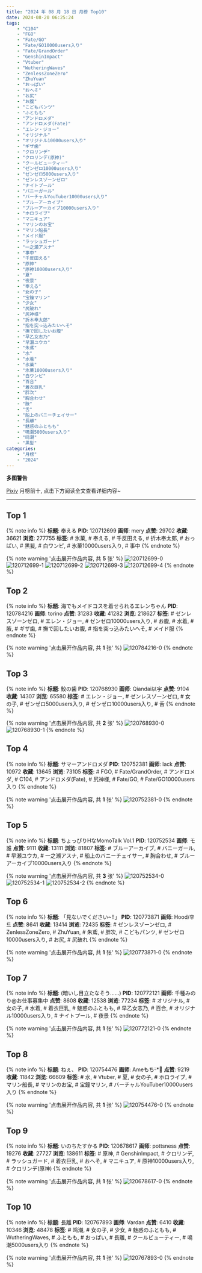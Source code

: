 ```yaml
---
title: "2024 年 08 月 18 日 月榜 Top10"
date: 2024-08-20 06:25:24
tags:
    - "C104"
    - "FGO"
    - "Fate/GO"
    - "Fate/GO10000users入り"
    - "Fate/GrandOrder"
    - "GenshinImpact"
    - "Vtuber"
    - "WutheringWaves"
    - "ZenlessZoneZero"
    - "ZhuYuan"
    - "おっぱい"
    - "おへそ"
    - "お尻"
    - "お腹"
    - "こどもパンツ"
    - "ふともも"
    - "アンドロメダ"
    - "アンドロメダ(Fate)"
    - "エレン・ジョー"
    - "オリジナル"
    - "オリジナル10000users入り"
    - "ギザ歯"
    - "クロリンデ"
    - "クロリンデ(原神)"
    - "クールビューティー"
    - "ゼンゼロ10000users入り"
    - "ゼンゼロ5000users入り"
    - "ゼンレスゾーンゼロ"
    - "ナイトプール"
    - "バニーガール"
    - "バーチャルYouTuber10000users入り"
    - "ブルーアーカイブ"
    - "ブルーアーカイブ10000users入り"
    - "ホロライブ"
    - "マニキュア"
    - "マリンのお宝"
    - "マリン船長"
    - "メイド服"
    - "ラッシュガード"
    - "一之瀬アスナ"
    - "事中"
    - "千反田える"
    - "原神"
    - "原神10000users入り"
    - "夏"
    - "夜景"
    - "奉える"
    - "女の子"
    - "宝鐘マリン"
    - "少女"
    - "尻破れ"
    - "尻神様"
    - "折木奉太郎"
    - "指を突っ込みたいへそ"
    - "撫で回したいお腹"
    - "早乙女志乃"
    - "早瀬ユウカ"
    - "朱鳶"
    - "水"
    - "水着"
    - "氷菓"
    - "氷菓10000users入り"
    - "白ワンピ"
    - "百合"
    - "着衣巨乳"
    - "胖次"
    - "胸合わせ"
    - "腋"
    - "舌"
    - "船上のバニーチェイサー"
    - "長離"
    - "魅惑のふともも"
    - "鳴潮5000users入り"
    - "鸣潮"
    - "黒髪"
categories:
    - "月榜"
    - "2024"
---
```


<i class="fa fa-triangle-exclamation"></i>**多图警告**<i class="fa fa-triangle-exclamation"></i>

[Pixiv](https://www.pixiv.net/) 月榜前十, 点击下方阅读全文查看详细内容~

<!-- more -->

---

## Top 1

{% note info %}
**标题**: 奉える
**PID**: 120712699 **画师**: mery
**点赞**: 29702 **收藏**: 36621 **浏览**: 277755
**标签**: # 氷菓, # 奉える, # 千反田える, # 折木奉太郎, # おっぱい, # 黒髪, # 白ワンピ, # 氷菓10000users入り, # 事中
{% endnote %}

{% note warning '点击展开作品内容, 共 **5** 张' %}
![120712699-0](https://i.pixiv.re/img-original/img/2024/07/21/01/53/54/120712699_p0.png)
![120712699-1](https://i.pixiv.re/img-original/img/2024/07/21/01/53/54/120712699_p1.png)
![120712699-2](https://i.pixiv.re/img-original/img/2024/07/21/01/53/54/120712699_p2.png)
![120712699-3](https://i.pixiv.re/img-original/img/2024/07/21/01/53/54/120712699_p3.png)
![120712699-4](https://i.pixiv.re/img-original/img/2024/07/21/01/53/54/120712699_p4.png)
{% endnote %}

## Top 2

{% note info %}
**标题**: 海でもメイドコスを着せられるエレンちゃん
**PID**: 120784216 **画师**: torino
**点赞**: 31283 **收藏**: 41282 **浏览**: 218627
**标签**: # ゼンレスゾーンゼロ, # エレン・ジョー, # ゼンゼロ10000users入り, # お腹, # 水着, # 腋, # ギザ歯, # 撫で回したいお腹, # 指を突っ込みたいへそ, # メイド服
{% endnote %}

{% note warning '点击展开作品内容, 共 **1** 张' %}
![120784216-0](https://i.pixiv.re/img-original/img/2024/07/23/00/00/25/120784216_p0.jpg)
{% endnote %}

## Top 3

{% note info %}
**标题**: 鮫の歯
**PID**: 120768930 **画师**: Qiandai以宇
**点赞**: 9104 **收藏**: 14307 **浏览**: 65580
**标签**: # エレン・ジョー, # ゼンレスゾーンゼロ, # 女の子, # ゼンゼロ5000users入り, # ゼンゼロ10000users入り, # 舌
{% endnote %}

{% note warning '点击展开作品内容, 共 **2** 张' %}
![120768930-0](https://i.pixiv.re/img-original/img/2024/07/22/14/10/24/120768930_p0.png)
![120768930-1](https://i.pixiv.re/img-original/img/2024/07/22/14/10/24/120768930_p1.png)
{% endnote %}

## Top 4

{% note info %}
**标题**: サマーアンドロメダ
**PID**: 120752381 **画师**: lack
**点赞**: 10972 **收藏**: 13645 **浏览**: 73105
**标签**: # FGO, # Fate/GrandOrder, # アンドロメダ, # C104, # アンドロメダ(Fate), # 尻神様, # Fate/GO, # Fate/GO10000users入り
{% endnote %}

{% note warning '点击展开作品内容, 共 **1** 张' %}
![120752381-0](https://i.pixiv.re/img-original/img/2024/07/22/00/00/37/120752381_p0.png)
{% endnote %}

## Top 5

{% note info %}
**标题**: ちょっぴりHなMomoTalk Vol.1
**PID**: 120752534 **画师**: モ誰
**点赞**: 9111 **收藏**: 13111 **浏览**: 81807
**标签**: # ブルーアーカイブ, # バニーガール, # 早瀬ユウカ, # 一之瀬アスナ, # 船上のバニーチェイサー, # 胸合わせ, # ブルーアーカイブ10000users入り
{% endnote %}

{% note warning '点击展开作品内容, 共 **3** 张' %}
![120752534-0](https://i.pixiv.re/img-original/img/2024/07/22/00/01/21/120752534_p0.png)
![120752534-1](https://i.pixiv.re/img-original/img/2024/07/22/00/01/21/120752534_p1.png)
![120752534-2](https://i.pixiv.re/img-original/img/2024/07/22/00/01/21/120752534_p2.png)
{% endnote %}

## Top 6

{% note info %}
**标题**: 「見ないでください~!!」
**PID**: 120773871 **画师**: Hood/후드
**点赞**: 8641 **收藏**: 13414 **浏览**: 72435
**标签**: # ゼンレスゾーンゼロ, # ZenlessZoneZero, # ZhuYuan, # 朱鳶, # 胖次, # こどもパンツ, # ゼンゼロ10000users入り, # お尻, # 尻破れ
{% endnote %}

{% note warning '点击展开作品内容, 共 **1** 张' %}
![120773871-0](https://i.pixiv.re/img-original/img/2024/07/22/18/26/37/120773871_p0.png)
{% endnote %}

## Top 7

{% note info %}
**标题**: (暗いし目立たなそう……)
**PID**: 120772121 **画师**: 千種みのり@お仕事募集中
**点赞**: 8608 **收藏**: 12538 **浏览**: 77234
**标签**: # オリジナル, # 女の子, # 水着, # 着衣巨乳, # 魅惑のふともも, # 早乙女志乃, # 百合, # オリジナル10000users入り, # ナイトプール, # 夜景
{% endnote %}

{% note warning '点击展开作品内容, 共 **1** 张' %}
![120772121-0](https://i.pixiv.re/img-original/img/2024/07/22/17/12/11/120772121_p0.jpg)
{% endnote %}

## Top 8

{% note info %}
**标题**: ねぇ、
**PID**: 120754476 **画师**: Ameもちᵕ̈*🍭
**点赞**: 9219 **收藏**: 11842 **浏览**: 66609
**标签**: # 水, # Vtuber, # 夏, # 女の子, # ホロライブ, # マリン船長, # マリンのお宝, # 宝鐘マリン, # バーチャルYouTuber10000users入り
{% endnote %}

{% note warning '点击展开作品内容, 共 **1** 张' %}
![120754476-0](https://i.pixiv.re/img-original/img/2024/07/22/00/23/53/120754476_p0.jpg)
{% endnote %}

## Top 9

{% note info %}
**标题**: いのちたすかる
**PID**: 120678617 **画师**: pottsness
**点赞**: 19276 **收藏**: 27727 **浏览**: 138611
**标签**: # 原神, # GenshinImpact, # クロリンデ, # ラッシュガード, # 着衣巨乳, # おへそ, # マニキュア, # 原神10000users入り, # クロリンデ(原神)
{% endnote %}

{% note warning '点击展开作品内容, 共 **1** 张' %}
![120678617-0](https://i.pixiv.re/img-original/img/2024/07/20/00/00/30/120678617_p0.jpg)
{% endnote %}

## Top 10

{% note info %}
**标题**: 長離
**PID**: 120767893 **画师**: Vardan
**点赞**: 6410 **收藏**: 10346 **浏览**: 48478
**标签**: # 鸣潮, # 女の子, # 少女, # 魅惑のふともも, # WutheringWaves, # ふともも, # おっぱい, # 長離, # クールビューティー, # 鳴潮5000users入り
{% endnote %}

{% note warning '点击展开作品内容, 共 **1** 张' %}
![120767893-0](https://i.pixiv.re/img-original/img/2024/07/23/16/39/49/120767893_p0.png)
{% endnote %}
